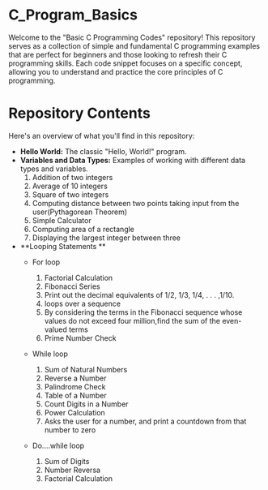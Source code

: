 # C_Program_Basics
Welcome to the "Basic C Programming Codes" repository! This repository serves as a collection of simple and fundamental C programming examples that are perfect for beginners and those looking to refresh their C programming skills. Each code snippet focuses on a specific concept, allowing you to understand and practice the core principles of C programming.
# Repository Contents
Here's an overview of what you'll find in this repository:
- **Hello World:** The classic "Hello, World!" program.
- **Variables and Data Types:** Examples of working with different data types and variables.
  1. Addition of two integers
  2. Average of 10 integers
  3. Square of two integers
  4. Computing distance between two points taking input from the user(Pythagorean Theorem)
  5. Simple Calculator
  6. Computing area of a rectangle
  7. Displaying the largest integer between three
- **Looping Statements **
  + For loop
    1. Factorial Calculation
    2. Fibonacci Series
    3. Print out the decimal equivalents of 1/2, 1/3, 1/4, . . . ,1/10.
    4. loops over a sequence
    5. By considering the terms in the Fibonacci sequence whose values do not exceed four million,find the sum of the even-valued terms
    6. Prime Number Check
  
  + While loop
    1. Sum of Natural Numbers
    2. Reverse a Number
    3. Palindrome Check
    4. Table of a Number
    5. Count Digits in a Number
    6. Power Calculation
    7. Asks the user for a number, and print a countdown from that number to zero
       
  + Do....while loop
    1. Sum of Digits
    2. Number Reversa
    3. Factorial Calculation
